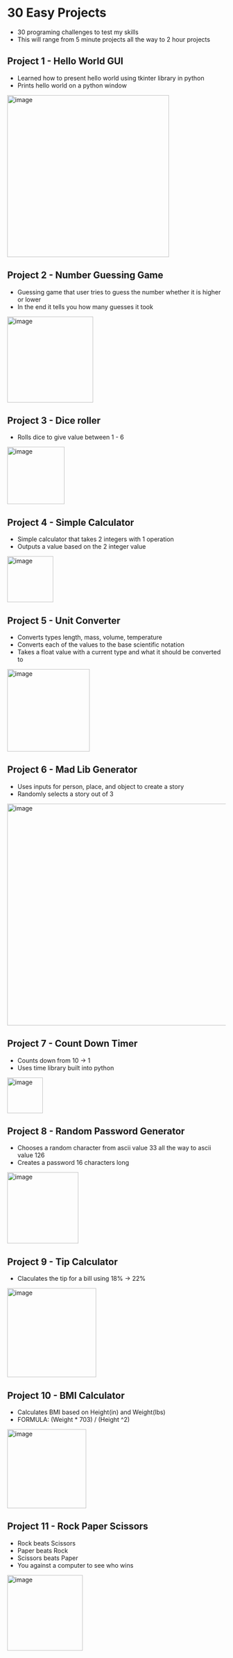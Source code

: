 # 30 Easy Projects
- 30 programing challenges to test my skills
- This will range from 5 minute projects all the way to 2 hour projects

## Project 1 - Hello World GUI
- Learned how to present hello world using tkinter library in python
- Prints hello world on a python window

[<img width="373" alt="image" src="https://github.com/user-attachments/assets/646febcf-4fd3-42a6-b389-fb446f207d89" />](https://github.com/maxwelllokshin1/30-Easy-Projects/blob/main/HelloWorldApp.py)

## Project 2 - Number Guessing Game
- Guessing game that user tries to guess the number whether it is higher or lower
- In the end it tells you how many guesses it took
  
[<img width="198" alt="image" src="https://github.com/user-attachments/assets/702a025f-28bd-4306-ba3a-5208cc8797a2" />](https://github.com/maxwelllokshin1/30-Easy-Projects/blob/main/NumberGuessingGame.py)

## Project 3 - Dice roller
- Rolls dice to give value between 1 - 6
  
[<img width="132" alt="image" src="https://github.com/user-attachments/assets/31c8a2da-41dc-4141-8cdd-3e55c6ec8e3e" />](https://github.com/maxwelllokshin1/30-Easy-Projects/blob/main/DiceRollerSim.py)

## Project 4 - Simple Calculator
- Simple calculator that takes 2 integers with 1 operation
- Outputs a value based on the 2 integer value

[<img width="106" alt="image" src="https://github.com/user-attachments/assets/d10bafd2-5753-457f-b24b-3852037807f5" />
](https://github.com/maxwelllokshin1/30-Easy-Projects/blob/main/SimpleCalculator.py)

## Project 5 - Unit Converter
- Converts types length, mass, volume, temperature
- Converts each of the values to the base scientific notation
- Takes a float value with a current type and what it should be converted to

[<img width="190" alt="image" src="https://github.com/user-attachments/assets/c16e6497-e20a-4a76-b172-e870afb9aabf" />](https://github.com/maxwelllokshin1/30-Easy-Projects/blob/main/UnitConverter.py)

## Project 6 - Mad Lib Generator
- Uses inputs for person, place, and object to create a story
- Randomly selects a story out of 3

[<img width="511" alt="image" src="https://github.com/user-attachments/assets/26df13c2-02fd-405e-9aa2-d88f7e70e149" />](https://github.com/maxwelllokshin1/30-Easy-Projects/blob/main/MadLibGen.py)

## Project 7 - Count Down Timer
- Counts down from 10 -> 1
- Uses time library built into python

[<img width="82" alt="image" src="https://github.com/user-attachments/assets/65a66ac7-3716-461c-906c-fa2b51b17150" />](https://github.com/maxwelllokshin1/30-Easy-Projects/blob/main/CountDownTimer.py)

## Project 8 - Random Password Generator
- Chooses a random character from ascii value 33 all the way to ascii value 126
- Creates a password 16 characters long

[<img width="164" alt="image" src="https://github.com/user-attachments/assets/81757bb8-e5b9-4d23-8e3a-804764001d72" />](https://github.com/maxwelllokshin1/30-Easy-Projects/blob/main/RandPasswordGen.py)

## Project 9 - Tip Calculator
- Claculates the tip for a bill using 18% -> 22%

[<img width="205" alt="image" src="https://github.com/user-attachments/assets/00d950ed-f138-4718-a6da-1525aca9e90d" />](https://github.com/maxwelllokshin1/30-Easy-Projects/blob/main/TipCalculator.py)

## Project 10 - BMI Calculator
- Calculates BMI based on Height(in) and Weight(lbs)
- FORMULA: (Weight * 703) / (Height ^2)

[<img width="182" alt="image" src="https://github.com/user-attachments/assets/5b8a4d2c-3b95-467d-826a-fd8de6a4cd5d" />](https://github.com/maxwelllokshin1/30-Easy-Projects/blob/main/BMICalc.py)

## Project 11 - Rock Paper Scissors
- Rock beats Scissors
- Paper beats Rock
- Scissors beats Paper
- You against a computer to see who wins

[<img width="174" alt="image" src="https://github.com/user-attachments/assets/88ed10e0-dc41-41a3-860b-d8b08b460c03" />](https://github.com/maxwelllokshin1/30-Easy-Projects/blob/main/RockPaperScissors.py)

